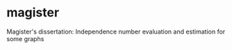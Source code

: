 magister
========

Magister's dissertation: Independence number evaluation and estimation for some graphs
